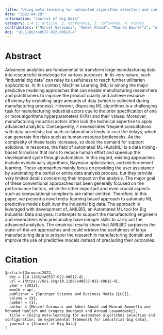 ```yaml
---
title: "Using meta-learning for automated algorithms selection and configuration: an experimental framework for industrial big data"
date: "2022-04-29"
information: "Journal of Big Data"
category: 1 # 1: article, 2: conference, 3: softwares, 4: others
contributors: ["Moncef Garouani", "Adeel Ahmad", "Mourad Bouneffa", "al."]
doi: "10.1186/s40537-022-00612-4"
---
```


# Abstract
Advanced analytics are fundamental to transform large manufacturing data into resourceful knowledge for various purposes. In its very nature, such “industrial big data” can relay its usefulness to reach further utilitarian applications. In this context, Machine Learning (ML) is among the major predictive modeling approaches that can enable manufacturing researchers and practitioners to improve the product quality and achieve resource efficiency by exploiting large amounts of data (which is collected during manufacturing process). However, disposing ML algorithms is a challenging task for manufacturing industrial actors due to the prior specification of one or more algorithms hyperparameters (HPs) and their values. Moreover, manufacturing industrial actors often lack the technical expertise to apply advanced analytics. Consequently, it necessitates frequent consultations with data scientists; but such collaborations tends to cost the delays, which can generate the risks such as human-resource bottlenecks. As the complexity of these tasks increases, so does the demand for support solutions. In response, the field of automated ML (AutoML) is a data mining-based formalism that aims to reduce human effort and speedup the development cycle through automation. In this regard, existing approaches include evolutionary algorithms, Bayesian optimization, and reinforcement learning. These approaches mainly focus on providing the user assistance by automating the partial or entire data analysis process, but they provide very limited details concerning their impact on the analysis. The major goal of these conventional approaches has been generally focused on the performance factors, while the other important and even crucial aspects such as computational complexity are rather omitted. Therefore, in this paper, we present a novel meta-learning based approach to automate ML predictive models built over the industrial big data. The approach is leveraged with development of, AMLBID, an Automated ML tool for Big Industrial Data analyses. It attempts to support the manufacturing engineers and researchers who presumably have meager skills to carry out the advanced analytics. The empirical results show that AMLBID surpasses the state-of-the-art approaches and could retrieve the usefulness of large manufacturing data to prosper the research in manufacturing domain and improve the use of predictive models instead of precluding their outcomes.


 
# Citation

```
@article{Garouani2022,
  doi = {10.1186/s40537-022-00612-4},
  url = {https://doi.org/10.1186/s40537-022-00612-4},
  year = {2022},
  month = apr,
  publisher = {Springer Science and Business Media {LLC}},
  volume = {9},
  number = {1},
  author = {Moncef Garouani and Adeel Ahmad and Mourad Bouneffa and Mohamed Hamlich and Gregory Bourguin and Arnaud Lewandowski},
  title = {Using meta-learning for automated algorithms selection and configuration: an experimental framework for industrial big data},
  journal = {Journal of Big Data}
}
```